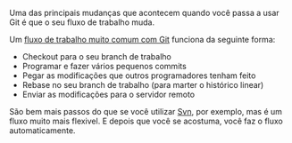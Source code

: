 Uma das principais mudanças que acontecem quando você passa a usar Git
é que o seu fluxo de trabalho muda.

Um [fluxo de trabalho muito comum com Git][1] funciona da seguinte forma:

* Checkout para o seu branch de trabalho
* Programar e fazer vários pequenos commits
* Pegar as modificações que outros programadores tenham feito
* Rebase no seu branch de trabalho (para marter o histórico linear)
* Enviar as modificações para o servidor remoto

São bem mais passos do que se você utilizar [Svn][2], por exemplo,
mas é um fluxo muito mais flexivel. E depois que você se acostuma,
você faz o fluxo automaticamente.

[1]: http://www.vidageek.net/2009/07/06/git-workflow/
[2]: http://subversion.tigris.org/
